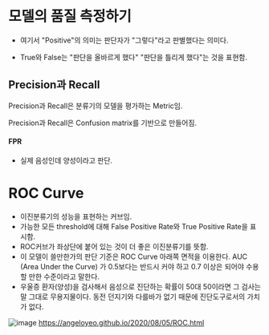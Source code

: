 
# 모델의 품질 측정하기 

- 여기서 "Positive"의 의미는 판단자가 "그렇다"라고 판별했다는 의미다. 

- True와 False는 "판단을 올바르게 했다" "판단을 틀리게 했다"는 것을 표현함.



## Precision과 Recall 
Precision과 Recall은 분류기의 모델을 평가하는 Metric임. 

Precision과 Recall은 Confusion matrix를 기반으로 만들어짐. 


#### FPR 
- 실제 음성인데 양성이라고 판단. 


# ROC Curve 
- 이진분류기의 성능을 표현하는 커브임. 
- 가능한 모든 threshold에 대해 False Positive Rate와 True Positive Rate을 표시함.
- ROC커브가 좌상단에 붙어 있는 것이 더 좋은 이진분류기를 뜻함.
- 이 모델이 쓸만한가의 판단 기준은 ROC Curve 아래쪽 면적을 이용한다. AUC (Area Under the Curve) 가 0.5보다는 반드시 커야 하고 0.7 이상은 되어야 수용할 만한 수준이라고 말한다.
- 우울증 환자(양성)을 검사해서 음성으로 진단하는 확률이 50대 50이라면 그 검사는 말 그대로 무용지물이다. 동전 던지기와 다를바가 없기 때문에 진단도구로서의 가치가 없다. 


![image](https://github.com/sandartchip/TIL/assets/15938354/fb2f2bd1-c207-409e-b5f4-281ba71b4687)
https://angeloyeo.github.io/2020/08/05/ROC.html
